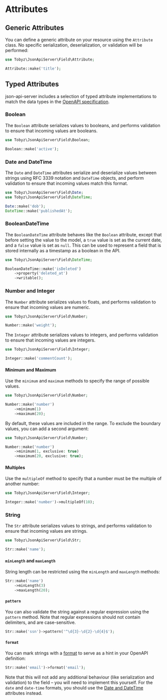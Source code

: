# Attributes

## Generic Attributes

You can define a generic attribute on your resource using the `Attribute` class.
No specific serialization, deserialization, or validation will be performed:

```php
use Tobyz\JsonApiServer\Field\Attribute;

Attribute::make('title');
```

## Typed Attributes

json-api-server includes a selection of typed attribute implementations to match
the data types in the
[OpenAPI specification](https://swagger.io/docs/specification/data-models/data-types/).

### Boolean

The `Boolean` attribute serializes values to booleans, and performs validation
to ensure that incoming values are booleans.

```php
use Tobyz\JsonApiServer\Field\Boolean;

Boolean::make('active');
```

### Date and DateTime

The `Date` and `DateTime` attributes serialize and deserialize values between
strings using RFC 3339 notation and `DateTime` objects, and perform validation
to ensure that incoming values match this format.

```php
use Tobyz\JsonApiServer\Field\Date;
use Tobyz\JsonApiServer\Field\DateTime;

Date::make('dob');
DateTime::make('publishedAt');
```

### BooleanDateTime

The `BooleanDateTime` attribute behaves like the `Boolean` attribute, except
that before setting the value to the model, a `true` value is set as the current
date, and a `false` value is set as `null`. This can be used to represent a
field that is stored internally as a timestamp as a boolean in the API.

```php
use Tobyz\JsonApiServer\Field\DateTime;

BooleanDateTime::make('isDeleted')
    ->property('deleted_at')
    ->writable();
```

### Number and Integer

The `Number` attribute serializes values to floats, and performs validation to
ensure that incoming values are numeric.

```php
use Tobyz\JsonApiServer\Field\Number;

Number::make('weight');
```

The `Integer` attribute serializes values to integers, and performs validation
to ensure that incoming values are integers.

```php
use Tobyz\JsonApiServer\Field\Integer;

Integer::make('commentCount');
```

#### Minimum and Maximum

Use the `minimum` and `maximum` methods to specify the range of possible values.

```php
use Tobyz\JsonApiServer\Field\Number;

Number::make('number')
    ->minimum(1)
    ->maximum(20);
```

By default, these values are included in the range. To exclude the boundary
values, you can add a second argument:

```php
use Tobyz\JsonApiServer\Field\Number;

Number::make('number')
    ->minimum(1, exclusive: true)
    ->maximum(20, exclusive: true);
```

#### Multiples

Use the `multipleOf` method to specify that a number must be the multiple of
another number:

```php
use Tobyz\JsonApiServer\Field\Integer;

Integer::make('number')->multipleOf(10);
```

### String

The `Str` attribute serializes values to strings, and performs validation to
ensure that incoming values are strings.

```php
use Tobyz\JsonApiServer\Field\Str;

Str::make('name');
```

#### `minLength` and `maxLength`

String length can be restricted using the `minLength` and `maxLength` methods:

```php
Str::make('name')
    ->minLength(3)
    ->maxLength(20);
```

#### `pattern`

You can also validate the string against a regular expression using the
`pattern` method. Note that regular expressions should not contain delimiters,
and are case-sensitive.

```php
Str::make('ssn')->pattern('^\d{3}-\d{2}-\d{4}$');
```

#### `format`

You can mark strings with a
[format](https://swagger.io/docs/specification/data-models/data-types/#format)
to serve as a hint in your OpenAPI definition:

```php
Str::make('email')->format('email');
```

Note that this will not add any additional behaviour (like serialization and
validation) to the field – you will need to implement this yourself. For the
`date` and `date-time` formats, you should use the
[Date and DateTime](#date-and-datetime) attributes instead.
